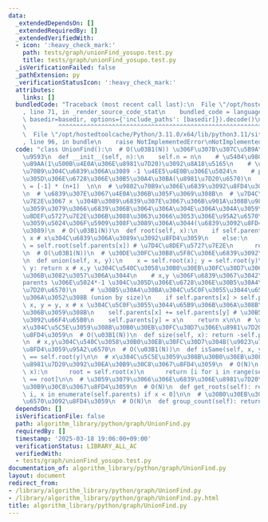 ```yaml
---
data:
  _extendedDependsOn: []
  _extendedRequiredBy: []
  _extendedVerifiedWith:
  - icon: ':heavy_check_mark:'
    path: tests/graph/unionFind_yosupo.test.py
    title: tests/graph/unionFind_yosupo.test.py
  _isVerificationFailed: false
  _pathExtension: py
  _verificationStatusIcon: ':heavy_check_mark:'
  attributes:
    links: []
  bundledCode: "Traceback (most recent call last):\n  File \"/opt/hostedtoolcache/Python/3.11.0/x64/lib/python3.11/site-packages/onlinejudge_verify/documentation/build.py\"\
    , line 71, in _render_source_code_stat\n    bundled_code = language.bundle(stat.path,\
    \ basedir=basedir, options={'include_paths': [basedir]}).decode()\n          \
    \         ^^^^^^^^^^^^^^^^^^^^^^^^^^^^^^^^^^^^^^^^^^^^^^^^^^^^^^^^^^^^^^^^^^^^^^^^^^^^^^^^^\n\
    \  File \"/opt/hostedtoolcache/Python/3.11.0/x64/lib/python3.11/site-packages/onlinejudge_verify/languages/python.py\"\
    , line 96, in bundle\n    raise NotImplementedError\nNotImplementedError\n"
  code: "class UnionFind():\n  # O(\u03B1(N)) \u306F\u307B\u307C\u5B9A\u6570\u6642\
    \u9593\n  def __init__(self, n):\n    self.n = n\n    # \u5404\u9802\u70B9\u306E\
    \u89AA(1\u500B\u4E0A\u306E\u8981\u7D20)\u3092\u8A18\u5165\n    # \u305D\u306E\u9802\
    \u70B9\u304C\u6839\u306A\u3089 -1 \u4EE5\u4E0B\u306E\u5024\n    # parents*-1 \u304C\
    \u305D\u306E\u6728\u306E\u30B5\u30A4\u30BA(\u8981\u7D20\u6570)\n    self.parents\
    \ = [-1] * (n+1)  \n\n  # \u9802\u70B9x\u306E\u6839\u3092\u8FD4\u3059\u95A2\u6570\
    \n  # \u6839\u307E\u3067\u4E0A\u306B\u305F\u3069\u308B\n  # \u7D4C\u8DEF\u5727\
    \u7E2E\u3067 x \u304B\u3089\u6839\u307E\u3067\u306B\u901A\u308B\u9802\u70B9\u3092\
    \u3059\u3079\u3066\u6839\u306B\u3064\u306A\u304E\u306A\u304A\u3059\n  # \u7D4C\
    \u8DEF\u5727\u7E2E\u306B\u3088\u3063\u3066\u3053\u306E\u95A2\u6570\u304C\u8FD4\
    \u3059\u5024\u306F\u5909\u308F\u3089\u306A\u3044(\u6839\u3092\u8FD4\u3059\u304B\
    \u3089)\n  # O(\u03B1(N))\n  def root(self, x):\n    if self.parents[x] < 0: return\
    \ x # x\u304C\u6839\u306A\u3089x\u3092\u8FD4\u3059\n    else:\n      self.parents[x]\
    \ = self.root(self.parents[x]) # \u7D4C\u8DEF\u5727\u7E2E\n      return self.parents[x]\n\
    \n  # O(\u03B1(N))\n  # \u30DE\u30FC\u30B8\u5F8C\u306E\u6839\u3092\u8FD4\u3059\
    \n  def union(self, x, y):\n    x = self.root(x); y = self.root(y)\n    if x ==\
    \ y: return x # x,y \u304C\u540C\u3058\u30B0\u30EB\u30FC\u30D7\u306A\u3089\u306A\
    \u306B\u3082\u3057\u306A\u3044\n    # x,y \u306F\u6839\u3067\u3042\u308A\u3001\
    parents \u306E\u5024*-1 \u304C\u305D\u306E\u6728\u306E\u30B5\u30A4\u30BA(\u8981\
    \u7D20\u6570)\n    # \u30B5\u30A4\u30BA\u304C\u5C0F\u3055\u3044\u65B9\u306B\u3064\
    \u306A\u3052\u308B (union by size)\n    if self.parents[x] > self.parents[y]:\
    \ x, y = y, x # x \u304C\u5C0F\u3055\u3044\u65B9\u306B\u306A\u308B\u3088\u3046\
    \u306B\u3059\u308B\n    self.parents[x] += self.parents[y] # \u30B5\u30A4\u30BA\
    \u3092\u66F4\u65B0\n    self.parents[y] = x\n    return x\n\n  # \u8981\u7D20\
    x\u304C\u5C5E\u3059\u308B\u30B0\u30EB\u30FC\u30D7\u306E\u8981\u7D20\u6570\u3092\
    \u8FD4\u3059\n  # O(\u03B1(N))\n  def size(self, x): return -self.parents[self.root(x)]\n\
    \n  # x,y\u304C\u540C\u3058\u30B0\u30EB\u30FC\u30D7\u304B(\u9023\u7D50\u304B)\u3092\
    \u8FD4\u3059\u95A2\u6570\n  # O(\u03B1(N))\n  def isSame(self, x, y): return self.root(x)\
    \ == self.root(y)\n\n  # x\u304C\u5C5E\u3059\u308B\u30B0\u30EB\u30FC\u30D7\u306E\
    \u8981\u7D20\u3092\u30EA\u30B9\u30C8\u3067\u8FD4\u3059\n  # O(N)\n  def members(self,\
    \ x):\n      root = self.root(x)\n      return [i for i in range(self.n) if self.root(i)\
    \ == root]\n\n  # \u3059\u3079\u3066\u306E\u6839\u306E\u8981\u7D20\u3092\u30EA\
    \u30B9\u30C8\u3067\u8FD4\u3059\n  # O(N)\n  def get_roots(self): return [i for\
    \ i, x in enumerate(self.parents) if x < 0]\n\n  # \u30B0\u30EB\u30FC\u30D7\u306E\
    \u6570\u3092\u8FD4\u3059\n  # O(N)\n  def group_count(self): return len(self.roots())"
  dependsOn: []
  isVerificationFile: false
  path: algorithm_library/python/graph/UnionFind.py
  requiredBy: []
  timestamp: '2025-03-18 19:06:00+09:00'
  verificationStatus: LIBRARY_ALL_AC
  verifiedWith:
  - tests/graph/unionFind_yosupo.test.py
documentation_of: algorithm_library/python/graph/UnionFind.py
layout: document
redirect_from:
- /library/algorithm_library/python/graph/UnionFind.py
- /library/algorithm_library/python/graph/UnionFind.py.html
title: algorithm_library/python/graph/UnionFind.py
---
```

